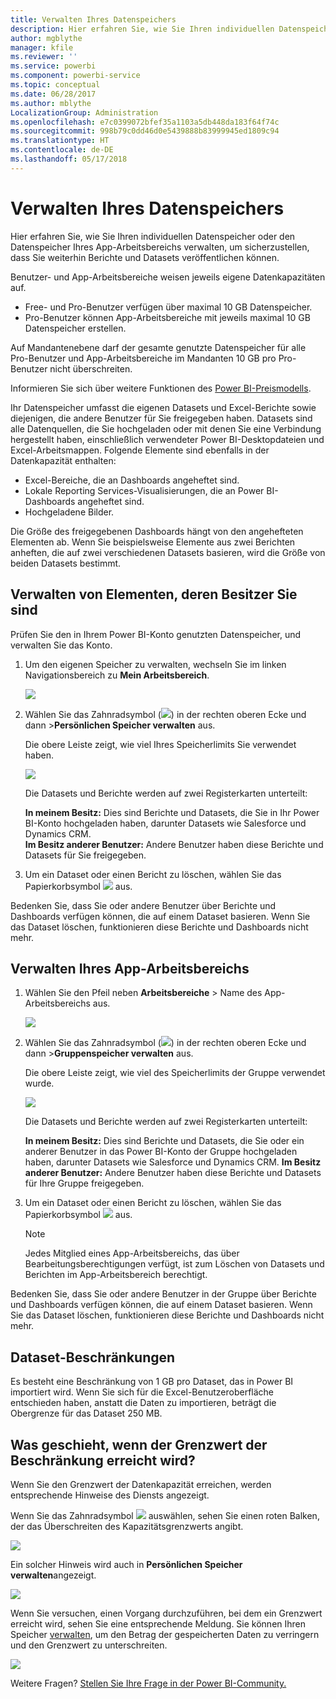 ```yaml
---
title: Verwalten Ihres Datenspeichers
description: Hier erfahren Sie, wie Sie Ihren individuellen Datenspeicher oder den Datenspeicher Ihres App-Arbeitsbereichs verwalten, um sicherzustellen, dass Sie weiterhin Berichte und Datasets veröffentlichen können.
author: mgblythe
manager: kfile
ms.reviewer: ''
ms.service: powerbi
ms.component: powerbi-service
ms.topic: conceptual
ms.date: 06/28/2017
ms.author: mblythe
LocalizationGroup: Administration
ms.openlocfilehash: e7c0399072bfef35a1103a5db448da183f64f74c
ms.sourcegitcommit: 998b79c0dd46d0e5439888b83999945ed1809c94
ms.translationtype: HT
ms.contentlocale: de-DE
ms.lasthandoff: 05/17/2018
---
```

# <a name="manage-your-data-storage"></a>Verwalten Ihres Datenspeichers
Hier erfahren Sie, wie Sie Ihren individuellen Datenspeicher oder den Datenspeicher Ihres App-Arbeitsbereichs verwalten, um sicherzustellen, dass Sie weiterhin Berichte und Datasets veröffentlichen können.

Benutzer- und App-Arbeitsbereiche weisen jeweils eigene Datenkapazitäten auf.

* Free- und Pro-Benutzer verfügen über maximal 10 GB Datenspeicher.
* Pro-Benutzer können App-Arbeitsbereiche mit jeweils maximal 10 GB Datenspeicher erstellen.

Auf Mandantenebene darf der gesamte genutzte Datenspeicher für alle Pro-Benutzer und App-Arbeitsbereiche im Mandanten 10 GB pro Pro-Benutzer nicht überschreiten.

Informieren Sie sich über weitere Funktionen des [Power BI-Preismodells](https://powerbi.microsoft.com/pricing).

Ihr Datenspeicher umfasst die eigenen Datasets und Excel-Berichte sowie diejenigen, die andere Benutzer für Sie freigegeben haben. Datasets sind alle Datenquellen, die Sie hochgeladen oder mit denen Sie eine Verbindung hergestellt haben, einschließlich verwendeter Power BI-Desktopdateien und Excel-Arbeitsmappen. Folgende Elemente sind ebenfalls in der Datenkapazität enthalten:

* Excel-Bereiche, die an Dashboards angeheftet sind.
* Lokale Reporting Services-Visualisierungen, die an Power BI-Dashboards angeheftet sind.
* Hochgeladene Bilder.

Die Größe des freigegebenen Dashboards hängt von den angehefteten Elementen ab. Wenn Sie beispielsweise Elemente aus zwei Berichten anheften, die auf zwei verschiedenen Datasets basieren, wird die Größe von beiden Datasets bestimmt.

<a name="manage"/>

## <a name="manage-items-owned-by-you"></a>Verwalten von Elementen, deren Besitzer Sie sind
Prüfen Sie den in Ihrem Power BI-Konto genutzten Datenspeicher, und verwalten Sie das Konto.

1. Um den eigenen Speicher zu verwalten, wechseln Sie im linken Navigationsbereich zu **Mein Arbeitsbereich**.
   
    ![](media/service-admin-manage-your-data-storage-in-power-bi/pbi_myworkspace.png)
2. Wählen Sie das Zahnradsymbol (![](media/service-admin-manage-your-data-storage-in-power-bi/pbi_gearicon.png)) in der rechten oberen Ecke und dann \>**Persönlichen Speicher verwalten** aus.
   
    Die obere Leiste zeigt, wie viel Ihres Speicherlimits Sie verwendet haben.
   
    ![](media/service-admin-manage-your-data-storage-in-power-bi/pbi_persnlstorage.png)
   
    Die Datasets und Berichte werden auf zwei Registerkarten unterteilt:
   
    **In meinem Besitz:** Dies sind Berichte und Datasets, die Sie in Ihr Power BI-Konto hochgeladen haben, darunter Datasets wie Salesforce und Dynamics CRM.  
    **Im Besitz anderer Benutzer:** Andere Benutzer haben diese Berichte und Datasets für Sie freigegeben.
3. Um ein Dataset oder einen Bericht zu löschen, wählen Sie das Papierkorbsymbol ![](media/service-admin-manage-your-data-storage-in-power-bi/pbi_deleteicon.png) aus.

Bedenken Sie, dass Sie oder andere Benutzer über Berichte und Dashboards verfügen können, die auf einem Dataset basieren. Wenn Sie das Dataset löschen, funktionieren diese Berichte und Dashboards nicht mehr.

## <a name="manage-your-app-workspace"></a>Verwalten Ihres App-Arbeitsbereichs
1. Wählen Sie den Pfeil neben **Arbeitsbereiche** \> Name des App-Arbeitsbereichs aus.
   
    ![](media/service-admin-manage-your-data-storage-in-power-bi/pbi_groupworkspaces.png)
2. Wählen Sie das Zahnradsymbol (![](media/service-admin-manage-your-data-storage-in-power-bi/pbi_gearicon.png)) in der rechten oberen Ecke und dann \>**Gruppenspeicher verwalten** aus.
   
    Die obere Leiste zeigt, wie viel des Speicherlimits der Gruppe verwendet wurde.
   
    ![](media/service-admin-manage-your-data-storage-in-power-bi/pbi_groupstorage.png)
   
    Die Datasets und Berichte werden auf zwei Registerkarten unterteilt:
   
    **In meinem Besitz:** Dies sind Berichte und Datasets, die Sie oder ein anderer Benutzer in das Power BI-Konto der Gruppe hochgeladen haben, darunter Datasets wie Salesforce und Dynamics CRM.
    **Im Besitz anderer Benutzer:** Andere Benutzer haben diese Berichte und Datasets für Ihre Gruppe freigegeben.
3. Um ein Dataset oder einen Bericht zu löschen, wählen Sie das Papierkorbsymbol ![](media/service-admin-manage-your-data-storage-in-power-bi/pbi_deleteicon.png) aus.
   
   > [!NOTE]
   > Jedes Mitglied eines App-Arbeitsbereichs, das über Bearbeitungsberechtigungen verfügt, ist zum Löschen von Datasets und Berichten im App-Arbeitsbereich berechtigt.
   > 
   > 

Bedenken Sie, dass Sie oder andere Benutzer in der Gruppe über Berichte und Dashboards verfügen können, die auf einem Dataset basieren. Wenn Sie das Dataset löschen, funktionieren diese Berichte und Dashboards nicht mehr.

## <a name="dataset-limits"></a>Dataset-Beschränkungen
Es besteht eine Beschränkung von 1 GB pro Dataset, das in Power BI importiert wird. Wenn Sie sich für die Excel-Benutzeroberfläche entschieden haben, anstatt die Daten zu importieren, beträgt die Obergrenze für das Dataset 250 MB.

## <a name="what-happens-when-you-hit-a-limit"></a>Was geschieht, wenn der Grenzwert der Beschränkung erreicht wird?
Wenn Sie den Grenzwert der Datenkapazität erreichen, werden entsprechende Hinweise des Diensts angezeigt. 

Wenn Sie das Zahnradsymbol ![](media/service-admin-manage-your-data-storage-in-power-bi/pbi_gearicon.png) auswählen, sehen Sie einen roten Balken, der das Überschreiten des Kapazitätsgrenzwerts angibt.

![](media/service-admin-manage-your-data-storage-in-power-bi/manage-storage-limit.png)

Ein solcher Hinweis wird auch in **Persönlichen Speicher verwalten**angezeigt.

 ![](media/service-admin-manage-your-data-storage-in-power-bi/manage-storage-limit2.png)

 Wenn Sie versuchen, einen Vorgang durchzuführen, bei dem ein Grenzwert erreicht wird, sehen Sie eine entsprechende Meldung. Sie können Ihren Speicher [verwalten](#manage), um den Betrag der gespeicherten Daten zu verringern und den Grenzwert zu unterschreiten.

 ![](media/service-admin-manage-your-data-storage-in-power-bi/powerbi-pro-over-limit.png)

 Weitere Fragen? [Stellen Sie Ihre Frage in der Power BI-Community.](http://community.powerbi.com/)


